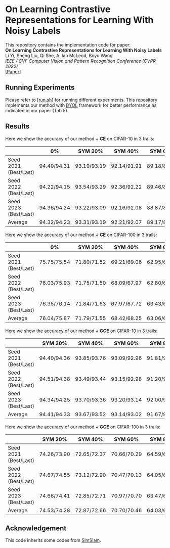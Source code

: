 
# On Learning Contrastive Representations for Learning With Noisy Labels

This repository contains the implementation code for paper: <br>
__On Learning Contrastive Representations for Learning With Noisy Labels__ <br>
Li Yi, Sheng Liu, Qi She, A. Ian McLeod, Boyu Wang <br>
_IEEE / CVF Computer Vision and Pattern Recognition Conference (CVPR 2022)_ <br>
[[Paper](https://arxiv.org/pdf/2203.01785.pdf)]

## Running Experiments
Please refer to [[run.sh](run.sh)] for running different experiments. 
This repository implements our method with [BYOL](https://arxiv.org/pdf/2006.07733.pdf) framework for better performance as indicated in our paper (Tab.5).


## Results
Here we show the accuracy of our method + **CE** on CIFAR-10 in 3 trails:

|   | 0%  | SYM 20% | SYM 40% | SYM 60% | SYM 80% | SYM 90% | ASYM 40%
|-----------|:-------:|:-------:|:-------:|:-------:|:-------:|:-------:|:-------:|
| Seed 2021 (Best/Last)    |  94.40/94.31   |  93.19/93.19   |  92.14/91.91   |  89.18/89.08   |  88.00/87.99   | 84.58/84.49 |  89.23/89.23 |
| Seed 2022 (Best/Last)  |  94.22/94.15   |  93.54/93.29   |  92.36/92.22   |  89.46/88.38   |  87.56/87.39   | 83.48/83.12 |  89.43/88.16|
| Seed 2023 (Best/Last)  |  94.36/94.24   |  93.22/93.09   |  92.16/92.08   |  88.87/88.61   |  87.10/86.87   | 84.32/84.10 | 89.71/89.60|
| Average  |  94.32/94.23   |  93.31/93.19   |  92.21/92.07   | 89.17/88.69   |  87.55/87.41   | 84.12/83.90 | 89.45/89.00|


Here we show the accuracy of our method + **CE** on CIFAR-100 in 3 trails:

|   | 0%  | SYM 20% | SYM 40% | SYM 60% | SYM 80%| ASYM 40% 
|-----------|:-------:|:-------:|:-------:|:-------:|:-------:|:-------:|
| Seed 2021 (Best/Last)    |  75.75/75.54   |  71.80/71.52   |  69.21/69.06   |  62.95/62.70   |  55.07/54.94   | 55.76/54.81 | 
| Seed 2022 (Best/Last)  |  76.03/75.93   |  71.75/71.50  |    68.09/67.97   |  62.80/62.33   | 56.04/55.93 | 54.57/54.10 |
| Seed 2023 (Best/Last)  |  76.35/76.14   |  71.84/71.63     |  67.97/67.72   |  63.43/63.18   | 54.83/54.42 | 55.46/54.68 |
| Average  |  76.04/75.87   |  71.79/71.55   |  68.42/68.25   |  63.06/62.73   |  55.31/55.09   | 54.93/54.49| 


Here we show the accuracy of our method + **GCE** on CIFAR-10 in 3 trails:

|    | SYM 20% | SYM 40% | SYM 60% | SYM 80% | SYM 90% 
|-----------|:-------:|:-------:|:-------:|:-------:|:-------:|
| Seed 2021 (Best/Last)    |  94.40/94.36   |  93.85/93.76   |  93.09/92.96   |  91.81/91.63   |   89.29/88.92   |  
| Seed 2022 (Best/Last)  |  94.51/94.38   |  93.49/93.44   |  93.15/92.98   |  91.20/91.03   |  89.79/89.65   |  
| Seed 2023 (Best/Last)  |  94.34/94.25   |  93.70/93.36   |  93.20/93.14   |  92.00/91.81   |  90.44/90.34   | 
| Average  |  94.41/94.33   |  93.67/93.52   |  93.14/93.02   |  91.67/91.49   |  89.83/87.63   |


Here we show the accuracy of our method + **GCE** on CIFAR-100 in 3 trails:

|    | SYM 20% | SYM 40% | SYM 60% | SYM 80%
|-----------|:-------:|:-------:|:-------:|:-------:|
| Seed 2021 (Best/Last)    |  74.26/73.90   |  72.65/72.37   |  70.66/70.29   |   64.59/64.38   | 
| Seed 2022 (Best/Last)  |  74.67/74.55   |  73.12/72.90  |    70.47/70.13   |   64.05/63.81   | 
| Seed 2023 (Best/Last)  |  74.66/74.41   |  72.85/72.71     |  70.97/70.70   |  63.47/63.29   | 
| Average  |  74.53/74.28   |  72.87/72.66   | 70.70/70.46   |  64.03/63.82   | 


## Acknowledgement
This code inherits some codes from [SimSiam](https://github.com/Reza-Safdari/SimSiam-91.9-top1-acc-on-CIFAR10).

